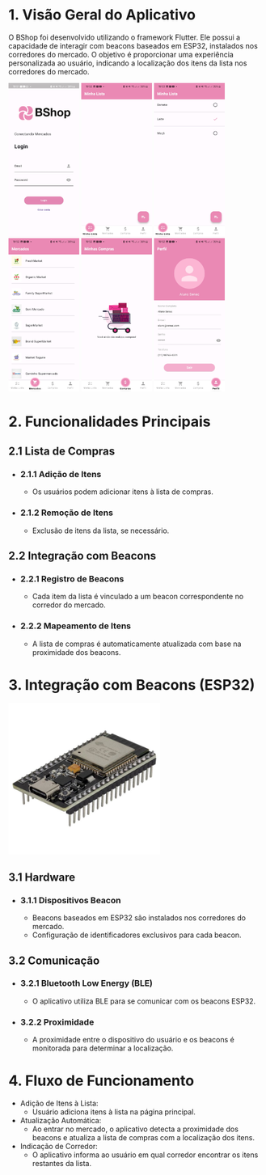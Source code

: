 # 1. Visão Geral do Aplicativo
O BShop foi desenvolvido utilizando o framework Flutter. Ele possui a capacidade de interagir com beacons baseados em ESP32, instalados nos corredores do mercado. O objetivo é proporcionar uma experiência personalizada ao usuário, indicando a localização dos itens da lista nos corredores do mercado.

<p float="left">
  <img src="/assets/screenshots/screen1.jpg" width="140" />
  <img src="/assets/screenshots/screen2.jpg" width="140" />
  <img src="/assets/screenshots/screen3.jpg" width="140" />
  <img src="/assets/screenshots/screen4.jpg" width="140" />
  <img src="/assets/screenshots/screen5.jpg" width="140" />
  <img src="/assets/screenshots/screen6.jpg" width="140" />
 
# 2. Funcionalidades Principais
## 2.1 Lista de Compras
- ### 2.1.1 Adição de Itens
  - Os usuários podem adicionar itens à lista de compras.
- ### 2.1.2 Remoção de Itens
  - Exclusão de itens da lista, se necessário.

## 2.2 Integração com Beacons
- ### 2.2.1 Registro de Beacons
  - Cada item da lista é vinculado a um beacon correspondente no corredor do mercado.
- ### 2.2.2 Mapeamento de Itens
  - A lista de compras é automaticamente atualizada com base na proximidade dos beacons.

# 3. Integração com Beacons (ESP32)
<p float="left">
  <img src="/assets/beacon.jpg" width="300" />

## 3.1 Hardware
- ### 3.1.1 Dispositivos Beacon
  - Beacons baseados em ESP32 são instalados nos corredores do mercado.
  - Configuração de identificadores exclusivos para cada beacon.
## 3.2 Comunicação
- ### 3.2.1 Bluetooth Low Energy (BLE)
  - O aplicativo utiliza BLE para se comunicar com os beacons ESP32.
- ### 3.2.2 Proximidade
  - A proximidade entre o dispositivo do usuário e os beacons é monitorada para determinar a localização.

# 4. Fluxo de Funcionamento
- Adição de Itens à Lista:
  - Usuário adiciona itens à lista na página principal.
- Atualização Automática:
  - Ao entrar no mercado, o aplicativo detecta a proximidade dos beacons e atualiza a lista de compras com a localização dos itens.
- Indicação de Corredor:
  - O aplicativo informa ao usuário em qual corredor encontrar os itens restantes da lista.
